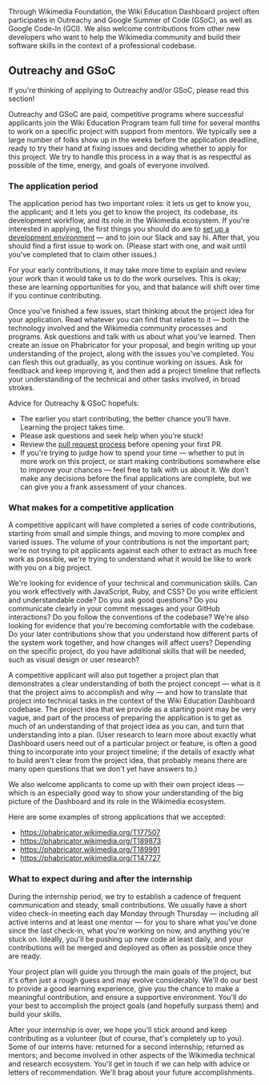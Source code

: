 Through Wikimedia Foundation, the Wiki Education Dashboard project often participates in Outreachy and Google Summer of Code (GSoC), as well as Google Code-In (GCI). We also welcome contributions from other new developers who want to help the Wikimedia community and build their software skills in the context of a professional codebase.

## Outreachy and GSoC
If you're thinking of applying to Outreachy and/or GSoC, please read this section!

Outreachy and GSoC are paid, competitive programs where successful applicants join the Wiki Education Program team full time for several months to work on a specific project with support from mentors. We typically see a large number of folks show up in the weeks before the application deadline, ready to try their hand at fixing issues and deciding whether to apply for this project. We try to handle this process in a way that is as respectful as possible of the time, energy, and goals of everyone involved.

### The application period
The application period has two important roles: it lets us get to know you, the applicant; and it lets you get to know the project, its codebase, its development workflow, and its role in the Wikimedia ecosystem. If you're interested in applying, the first things you should do are to [set up a development environment](./setup.md) — and to join our Slack and say hi. After that, you should find a first issue to work on. (Please start with one, and wait until you've completed that to claim other issues.)

For your early contributions, it may take more time to explain and review your work than it would take us to do the work ourselves. This is okay; these are learning opportunities for you, and that balance will shift over time if you continue contributing. 

Once you've finished a few issues, start thinking about the project idea for your application. Read whatever you can find that relates to it — both the technology involved and the Wikimedia community processes and programs. Ask questions and talk with us about what you've learned. Then create an issue on Phabricator for your proposal, and begin writing up your understanding of the project, along with the issues you've completed. You can flesh this out gradually, as you continue working on issues. Ask for feedback and keep improving it, and then add a project timeline that reflects your understanding of the technical and other tasks involved, in broad strokes.

Advice for Outreachy & GSoC hopefuls:
* The earlier you start contributing, the better chance you'll have. Learning the project takes time.
* Please ask questions and seek help when you're stuck!
* Review the [pull request process](../CONTRIBUTING.md#pull-request-process) before opening your first PR.
* If you're trying to judge how to spend your time — whether to put in more work on this project, or start making contributions somewhere else to improve your chances — feel free to talk with us about it. We don't make any decisions before the final applications are complete, but we can give you a frank assessment of your chances.

### What makes for a competitive application
A competitive applicant will have completed a series of code contributions, starting from small and simple things, and moving to more complex and varied issues. The volume of your contributions is not the important part; we're not trying to pit applicants against each other to extract as much free work as possible, we're trying to understand what it would be like to work with you on a big project.

We're looking for evidence of your technical and communication skills. Can you work effectively with JavaScript, Ruby, and CSS? Do you write efficient and understandable code? Do you ask good questions? Do you communicate clearly in your commit messages and your GitHub interactions? Do you follow the conventions of the codebase? We're also looking for evidence that you're becoming comfortable with the codebase. Do your later contributions show that you understand how different parts of the system work together, and how changes will affect users? Depending on the specific project, do you have additional skills that will be needed, such as visual design or user research? 

A competitive applicant will also put together a project plan that demonstrates a clear understanding of both the project concept — what is it that the project aims to accomplish and why — and how to translate that project into technical tasks in the context of the Wiki Education Dashboard codebase. The project idea that we provide as a starting point may be very vague, and part of the process of preparing the application is to get as much of an understanding of that project idea as you can, and turn that understanding into a plan. (User research to learn more about exactly what Dashboard users need out of a particular project or feature, is often a good thing to incorporate into your project timeline; if the details of exactly what to build aren't clear from the project idea, that probably means there are many open questions that we don't yet have answers to.)

We also welcome applicants to come up with their own project ideas — which is an especially good way to show your understanding of the big picture of the Dashboard and its role in the Wikimedia ecosystem.

Here are some examples of strong applications that we accepted:
* https://phabricator.wikimedia.org/T177507
* https://phabricator.wikimedia.org/T189873
* https://phabricator.wikimedia.org/T189991
* https://phabricator.wikimedia.org/T147727

### What to expect during and after the internship
During the internship period, we try to establish a cadence of frequent communication and steady, small contributions. We usually have a short video check-in meeting each day Monday through Thursday — including all active interns and at least one mentor — for you to share what you've done since the last check-in, what you're working on now, and anything you're stuck on. Ideally, you'll be pushing up new code at least daily, and your contributions will be merged and deployed as often as possible once they are ready.

Your project plan will guide you through the main goals of the project, but it's often just a rough guess and may evolve considerably. We'll do our best to provide a good learning experience, give you the chance to make a meaningful contribution, and ensure a supportive environment. You'll do your best to accomplish the project goals (and hopefully surpass them) and build your skills.

After your internship is over, we hope you'll stick around and keep contributing as a volunteer (but of course, that's completely up to you). Some of our interns have: returned for a second internship; returned as mentors; and become involved in other aspects of the Wikimedia technical and research ecosystem. You'll get in touch if we can help with advice or letters of recommendation. We'll brag about your future accomplishments.
